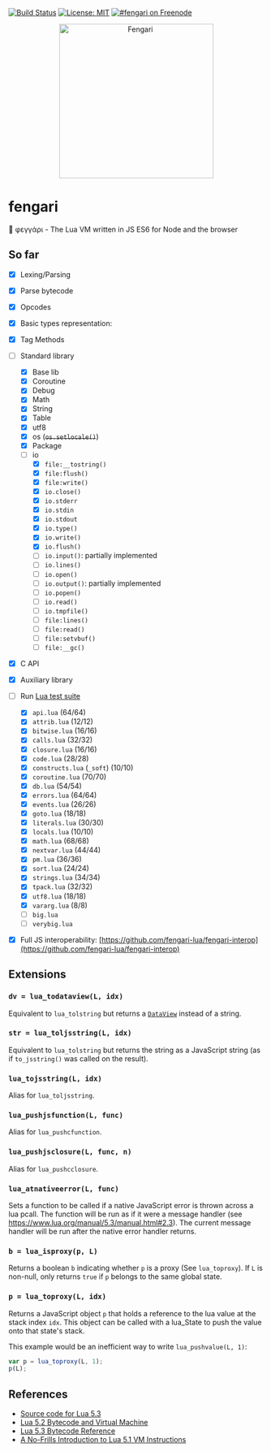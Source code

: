 [![Build Status](https://travis-ci.org/fengari-lua/fengari.svg?branch=master)](https://travis-ci.org/fengari-lua/fengari)
[![License: MIT](https://img.shields.io/badge/License-MIT-yellow.svg)](https://opensource.org/licenses/MIT)
[![#fengari on Freenode](https://img.shields.io/Freenode/%23fengari.png)](https://webchat.freenode.net/?channels=fengari)

<p align="center">
    <img src="https://github.com/fengari-lua/fengari/raw/master/logo.png" alt="Fengari" width="304" height="304">
</p>


# fengari

🐺 φεγγάρι - The Lua VM written in JS ES6 for Node and the browser

## So far

- [x] Lexing/Parsing
- [x] Parse bytecode
- [x] Opcodes
- [x] Basic types representation:
- [x] Tag Methods
- [ ] Standard library
    - [x] Base lib
    - [x] Coroutine
    - [x] Debug
    - [x] Math
    - [x] String
    - [x] Table
    - [x] utf8
    - [x] os (~~`os.setlocale()`~~)
    - [x] Package
    - [ ] io
        - [x] `file:__tostring()`
        - [x] `file:flush()`
        - [x] `file:write()`
        - [x] `io.close()`
        - [x] `io.stderr`
        - [x] `io.stdin`
        - [x] `io.stdout`
        - [x] `io.type()`
        - [x] `io.write()`
        - [x] `io.flush()`
        - [ ] `io.input()`: partially implemented
        - [ ] `io.lines()`
        - [ ] `io.open()`
        - [ ] `io.output()`: partially implemented
        - [ ] `io.popen()`
        - [ ] `io.read()`
        - [ ] `io.tmpfile()`
        - [ ] `file:lines()`
        - [ ] `file:read()`
        - [ ] `file:setvbuf()`
        - [ ] `file:__gc()`
- [x] C API
- [x] Auxiliary library
- [ ] Run [Lua test suite](https://github.com/lua/tests)
    - [x] `api.lua` (64/64)
    - [x] `attrib.lua` (12/12)
    - [x] `bitwise.lua` (16/16)
    - [x] `calls.lua` (32/32)
    - [x] `closure.lua` (16/16)
    - [x] `code.lua` (28/28)
    - [x] `constructs.lua` (`_soft`) (10/10)
    - [x] `coroutine.lua` (70/70)
    - [x] `db.lua` (54/54)
    - [x] `errors.lua` (64/64)
    - [x] `events.lua` (26/26)
    - [x] `goto.lua` (18/18)
    - [x] `literals.lua` (30/30)
    - [x] `locals.lua` (10/10)
    - [x] `math.lua` (68/68)
    - [x] `nextvar.lua` (44/44)
    - [x] `pm.lua` (36/36)
    - [x] `sort.lua` (24/24)
    - [x] `strings.lua` (34/34)
    - [x] `tpack.lua` (32/32)
    - [x] `utf8.lua` (18/18)
    - [x] `vararg.lua` (8/8)
    - [ ] `big.lua`
    - [ ] `verybig.lua`
- [x] Full JS interoperability: [https://github.com/fengari-lua/fengari-interop](https://github.com/fengari-lua/fengari-interop)


## Extensions

### `dv = lua_todataview(L, idx)`

Equivalent to `lua_tolstring` but returns a [`DataView`](https://developer.mozilla.org/en-US/docs/Web/JavaScript/Reference/Global_Objects/DataView) instead of a string.


### `str = lua_toljsstring(L, idx)`

Equivalent to `lua_tolstring` but returns the string as a JavaScript string (as if `to_jsstring()` was called on the result).


### `lua_tojsstring(L, idx)`

Alias for `lua_toljsstring`.


### `lua_pushjsfunction(L, func)`

Alias for `lua_pushcfunction`.


### `lua_pushjsclosure(L, func, n)`

Alias for `lua_pushcclosure`.


### `lua_atnativeerror(L, func)`

Sets a function to be called if a native JavaScript error is thrown across a lua pcall.
The function will be run as if it were a message handler (see https://www.lua.org/manual/5.3/manual.html#2.3).
The current message handler will be run after the native error handler returns.


### `b = lua_isproxy(p, L)`

Returns a boolean `b` indicating whether `p` is a proxy (See `lua_toproxy`).
If `L` is non-null, only returns `true` if `p` belongs to the same global state.


### `p = lua_toproxy(L, idx)`

Returns a JavaScript object `p` that holds a reference to the lua value at the stack index `idx`.
This object can be called with a lua_State to push the value onto that state's stack.

This example would be an inefficient way to write `lua_pushvalue(L, 1)`:

```js
var p = lua_toproxy(L, 1);
p(L);
````


## References

- [Source code for Lua 5.3](lua.org/source/5.3/)
- [Lua 5.2 Bytecode and Virtual Machine](http://files.catwell.info/misc/mirror/lua-5.2-bytecode-vm-dirk-laurie/lua52vm.html)
- [Lua 5.3 Bytecode Reference](http://the-ravi-programming-language.readthedocs.io/en/latest/lua_bytecode_reference.html)
- [A No-Frills Introduction to Lua 5.1 VM Instructions](http://luaforge.net/docman/83/98/ANoFrillsIntroToLua51VMInstructions.pdf)
